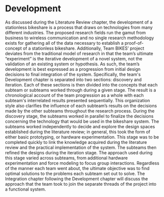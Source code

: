 # Development
As discussed during the Literature Review chapter, the development of a stationless bikeshare is a process that draws on technologies from many different industries.  The proposed research fields run the gamut from business to wireless communication and no single research methodology exists for gathering all of the data necessary to establish a proof-of-concept of a stationless bikeshare.  Additionally, Team BIKES’ project deviates from the traditional model of research in that the team’s ultimate “experiment” is the iterative development of a novel system, not the validation of an existing system or hypothesis.  As such, the team’s development is best expressed as a progression from initial design decisions to final integration of the system.
Specifically, the team's Development chapter is separated into two sections: discovery and iteration.  Each of these sections is then divided into the concepts that each subteam or subteams worked through during a given stage.  The result is a chronological account of the team progression as a whole with each subteam's interrelated results presented sequentially.  This organization style also clarifies the influence of each subteam’s results on the decisions made by the other subteams throughout the research process.
During the discovery stage, the subteams worked in parallel to finalize the decisions concerning the technology that would be used in the bikeshare system.  The subteams worked independently to decide and explore the design spaces established during the literature review; in general, this took the form of either basic prototyping, or hardware experimentation.  This stage was to be completed quickly to link the knowledge acquired during the literature review and the practical implementation of the system.
The subteams then refined the designs during the iteration stage.   The approach used during this stage varied across subteams, from additional hardware experimentation and force modeling to focus group interactions.  Regardless of the manner each team went about, the ultimate objective was to find optimal solutions to the problems each subteam set out to solve.  The Integration chapter following the Development chapter will discuss the approach that the team took to join the separate threads of the project into a functional system.
